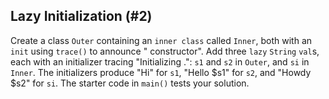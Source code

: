 ## Lazy Initialization (#2)

Create a class `Outer` containing an `inner class` called `Inner`, both with an
`init` using `trace()` to announce "<class name> constructor". Add three `lazy`
`String` `val`s, each with an initializer tracing "Initializing <class
name>.<property name>": `s1` and `s2` in `Outer`, and `si` in `Inner`. The
initializers produce "Hi" for `s1`, "Hello $s1" for `s2`, and "Howdy $s2" for
`si`. The starter code in `main()` tests your solution.